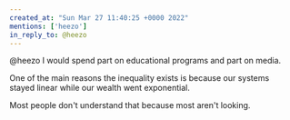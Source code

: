 ```yaml
---
created_at: "Sun Mar 27 11:40:25 +0000 2022"
mentions: ['heezo']
in_reply_to: @heezo
---
```


@heezo I would spend part on educational programs and part on media.

One of the main reasons the inequality exists is because our systems stayed linear while our wealth went exponential.

Most people don't understand that because most aren't looking.